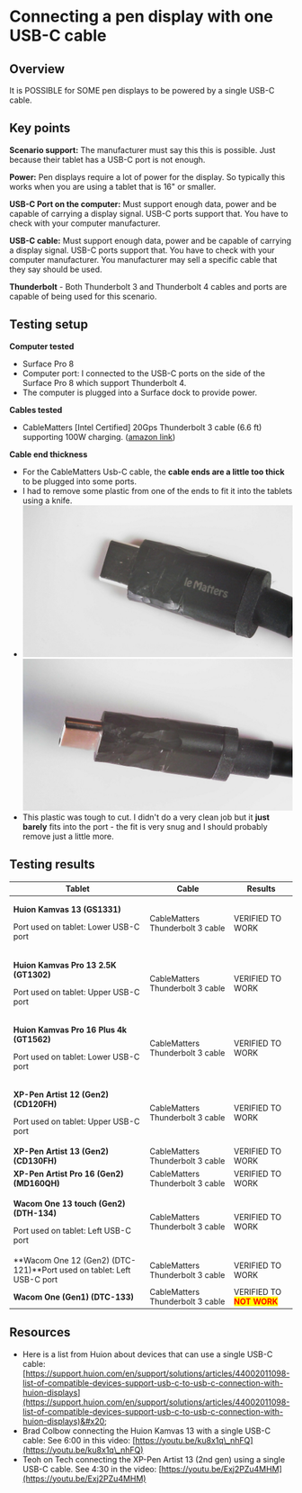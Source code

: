 # Connecting a pen display with one USB-C cable

## Overview

It is POSSIBLE for SOME pen displays to be powered by a single USB-C cable.

## Key points

**Scenario support:** The manufacturer must say this this is possible. Just because their tablet has a USB-C port is not enough.

**Power:** Pen displays require a lot of power for the display. So typically this works when you are using a tablet that is 16" or smaller.

**USB-C Port on the computer:** Must support enough data, power and be capable of carrying a display signal. USB-C ports support that. You have to check with your computer manufacturer.&#x20;

**USB-C cable:** Must support enough data, power and be capable of carrying a display signal. USB-C ports support that. You have to check with your computer manufacturer. You manufacturer may sell a specific cable that they say should be used.

**Thunderbolt** - Both Thunderbolt 3 and Thunderbolt 4 cables and ports are capable of being used for this scenario. &#x20;

## Testing setup&#x20;

**Computer tested**

* Surface Pro 8
* Computer port: I connected to the USB-C ports on the side of the Surface Pro 8 which support Thunderbolt 4.
* The computer is plugged into a Surface dock to provide power.

**Cables tested**

* CableMatters \[Intel Certified] 20Gps Thunderbolt 3 cable (6.6 ft) supporting 100W charging. ([amazon link](https://www.amazon.com/dp/B01AS8U9KE))

**Cable end thickness**

* For the CableMatters Usb-C cable, the **cable ends are a little too thick** to be plugged into some ports.
* I had to remove some plastic from one of the ends to fit it into the tablets using a knife.&#x20;
* ![](<../../.gitbook/assets/Whittled USBC (1).jpg>)![](<../../.gitbook/assets/Whittled USBC (3) (2).jpg>)
* This plastic was tough to cut. I didn't do a very clean job but it **just barely** fits into the port - the fit is very snug and I should probably remove just a little more.

## Testing results

| Tablet                                                                                                    | Cable                            | Results                                                  |
| --------------------------------------------------------------------------------------------------------- | -------------------------------- | -------------------------------------------------------- |
| <p><strong>Huion Kamvas 13 (GS1331)</strong></p><p>Port used on tablet: Lower USB-C port</p>              | CableMatters Thunderbolt 3 cable | VERIFIED TO WORK                                         |
| <p><strong>Huion Kamvas Pro 13 2.5K (GT1302)</strong></p><p>Port used on tablet: Upper USB-C port</p>     | CableMatters Thunderbolt 3 cable | VERIFIED TO WORK                                         |
| <p><strong>Huion Kamvas Pro 16 Plus 4k (GT1562)</strong></p><p>Port used on tablet: Lower USB-C port </p> | CableMatters Thunderbolt 3 cable | VERIFIED TO WORK                                         |
| <p><strong>XP-Pen Artist 12 (Gen2)  (CD120FH)</strong></p><p>Port used on tablet: Upper USB-C port</p>    | CableMatters Thunderbolt 3 cable | VERIFIED TO WORK                                         |
|  **XP-Pen Artist 13 (Gen2)  (CD130FH)**                                                                   | CableMatters Thunderbolt 3 cable | VERIFIED TO WORK                                         |
| **XP-Pen Artist Pro 16 (Gen2) (MD160QH)**                                                                 | CableMatters Thunderbolt 3 cable | VERIFIED TO WORK                                         |
| <p><strong>Wacom One 13 touch (Gen2) (DTH-134)</strong></p><p>Port used on tablet: Left USB-C port</p>    | CableMatters Thunderbolt 3 cable | VERIFIED TO WORK                                         |
| **Wacom One 12 (Gen2) (DTC-121)**Port used on tablet: Left USB-C port                                     | CableMatters Thunderbolt 3 cable | VERIFIED TO WORK                                         |
| **Wacom One (Gen1) (DTC-133)**                                                                            | CableMatters Thunderbolt 3 cable | VERIFIED TO <mark style="color:red;">**NOT WORK**</mark> |

## Resources

* Here is a list from Huion about devices that can use a single USB-C cable: [https://support.huion.com/en/support/solutions/articles/44002011098-list-of-compatible-devices-support-usb-c-to-usb-c-connection-with-huion-displays](https://support.huion.com/en/support/solutions/articles/44002011098-list-of-compatible-devices-support-usb-c-to-usb-c-connection-with-huion-displays)&#x20;
* Brad Colbow connecting the Huion Kamvas 13 with a single USB-C cable: See 6:00 in this video: [https://youtu.be/ku8x1q\_nhFQ](https://youtu.be/ku8x1q\_nhFQ)
* Teoh on Tech connecting the XP-Pen Artist 13 (2nd gen) using a single USB-C cable. See 4:30 in the video:  [https://youtu.be/Exj2PZu4MHM](https://youtu.be/Exj2PZu4MHM)
